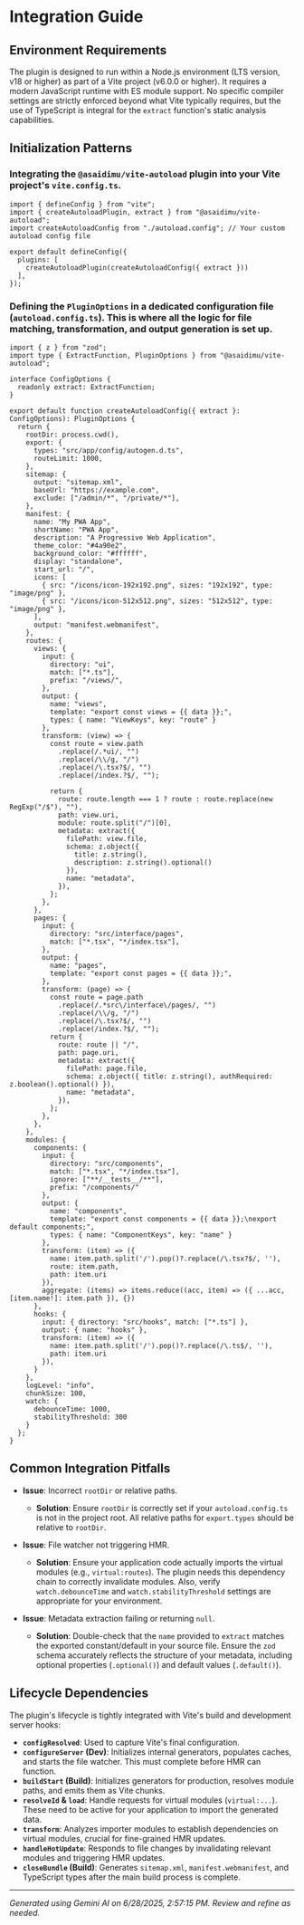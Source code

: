 # Integration Guide

## Environment Requirements

The plugin is designed to run within a Node.js environment (LTS version, v18 or higher) as part of a Vite project (v6.0.0 or higher). It requires a modern JavaScript runtime with ES module support. No specific compiler settings are strictly enforced beyond what Vite typically requires, but the use of TypeScript is integral for the `extract` function's static analysis capabilities.

## Initialization Patterns

### Integrating the `@asaidimu/vite-autoload` plugin into your Vite project's `vite.config.ts`.

```[DETECTED_LANGUAGE]
import { defineConfig } from "vite";
import { createAutoloadPlugin, extract } from "@asaidimu/vite-autoload";
import createAutoloadConfig from "./autoload.config"; // Your custom autoload config file

export default defineConfig({
  plugins: [
    createAutoloadPlugin(createAutoloadConfig({ extract }))
  ],
});
```

### Defining the `PluginOptions` in a dedicated configuration file (`autoload.config.ts`). This is where all the logic for file matching, transformation, and output generation is set up.

```[DETECTED_LANGUAGE]
import { z } from "zod";
import type { ExtractFunction, PluginOptions } from "@asaidimu/vite-autoload";

interface ConfigOptions {
  readonly extract: ExtractFunction;
}

export default function createAutoloadConfig({ extract }: ConfigOptions): PluginOptions {
  return {
    rootDir: process.cwd(),
    export: {
      types: "src/app/config/autogen.d.ts",
      routeLimit: 1000,
    },
    sitemap: {
      output: "sitemap.xml",
      baseUrl: "https://example.com",
      exclude: ["/admin/*", "/private/*"],
    },
    manifest: {
      name: "My PWA App",
      shortName: "PWA App",
      description: "A Progressive Web Application",
      theme_color: "#4a90e2",
      background_color: "#ffffff",
      display: "standalone",
      start_url: "/",
      icons: [
        { src: "/icons/icon-192x192.png", sizes: "192x192", type: "image/png" },
        { src: "/icons/icon-512x512.png", sizes: "512x512", type: "image/png" },
      ],
      output: "manifest.webmanifest",
    },
    routes: {
      views: {
        input: {
          directory: "ui",
          match: ["*.ts"],
          prefix: "/views/",
        },
        output: {
          name: "views",
          template: "export const views = {{ data }};",
          types: { name: "ViewKeys", key: "route" }
        },
        transform: (view) => {
          const route = view.path
            .replace(/.*ui/, "")
            .replace(/\\/g, "/")
            .replace(/\.tsx?$/, "")
            .replace(/index.?$/, "");

          return {
            route: route.length === 1 ? route : route.replace(new RegExp("/$"), ""),
            path: view.uri,
            module: route.split("/")[0],
            metadata: extract({
              filePath: view.file,
              schema: z.object({
                title: z.string(),
                description: z.string().optional()
              }),
              name: "metadata",
            }),
          };
        },
      },
      pages: {
        input: {
          directory: "src/interface/pages",
          match: ["*.tsx", "*/index.tsx"],
        },
        output: {
          name: "pages",
          template: "export const pages = {{ data }};",
        },
        transform: (page) => {
          const route = page.path
            .replace(/.*src\/interface\/pages/, "")
            .replace(/\\/g, "/")
            .replace(/\.tsx?$/, "")
            .replace(/index.?$/, "");
          return {
            route: route || "/",
            path: page.uri,
            metadata: extract({
              filePath: page.file,
              schema: z.object({ title: z.string(), authRequired: z.boolean().optional() }),
              name: "metadata",
            }),
          };
        },
      },
    },
    modules: {
      components: {
        input: {
          directory: "src/components",
          match: ["*.tsx", "*/index.tsx"],
          ignore: ["**/__tests__/**"],
          prefix: "/components/"
        },
        output: {
          name: "components",
          template: "export const components = {{ data }};\nexport default components;",
          types: { name: "ComponentKeys", key: "name" }
        },
        transform: (item) => ({
          name: item.path.split('/').pop()?.replace(/\.tsx?$/, ''),
          route: item.path,
          path: item.uri
        }),
        aggregate: (items) => items.reduce((acc, item) => ({ ...acc, [item.name!]: item.path }), {})
      },
      hooks: {
        input: { directory: "src/hooks", match: ["*.ts"] },
        output: { name: "hooks" },
        transform: (item) => ({
          name: item.path.split('/').pop()?.replace(/\.ts$/, ''),
          path: item.uri
        }),
      }
    },
    logLevel: "info",
    chunkSize: 100,
    watch: {
      debounceTime: 1000,
      stabilityThreshold: 300
    }
  };
}
```

## Common Integration Pitfalls

- **Issue**: Incorrect `rootDir` or relative paths.

  - **Solution**: Ensure `rootDir` is correctly set if your `autoload.config.ts` is not in the project root. All relative paths for `export.types` should be relative to `rootDir`.

- **Issue**: File watcher not triggering HMR.

  - **Solution**: Ensure your application code actually imports the virtual modules (e.g., `virtual:routes`). The plugin needs this dependency chain to correctly invalidate modules. Also, verify `watch.debounceTime` and `watch.stabilityThreshold` settings are appropriate for your environment.

- **Issue**: Metadata extraction failing or returning `null`.
  - **Solution**: Double-check that the `name` provided to `extract` matches the exported constant/default in your source file. Ensure the `zod` schema accurately reflects the structure of your metadata, including optional properties (`.optional()`) and default values (`.default()`).

## Lifecycle Dependencies

The plugin's lifecycle is tightly integrated with Vite's build and development server hooks:

- **`configResolved`**: Used to capture Vite's final configuration.
- **`configureServer` (Dev)**: Initializes internal generators, populates caches, and starts the file watcher. This must complete before HMR can function.
- **`buildStart` (Build)**: Initializes generators for production, resolves module paths, and emits them as Vite chunks.
- **`resolveId` & `load`**: Handle requests for virtual modules (`virtual:...`). These need to be active for your application to import the generated data.
- **`transform`**: Analyzes importer modules to establish dependencies on virtual modules, crucial for fine-grained HMR updates.
- **`handleHotUpdate`**: Responds to file changes by invalidating relevant modules and triggering HMR updates.
- **`closeBundle` (Build)**: Generates `sitemap.xml`, `manifest.webmanifest`, and TypeScript types after the main build process is complete.

---

_Generated using Gemini AI on 6/28/2025, 2:57:15 PM. Review and refine as needed._
